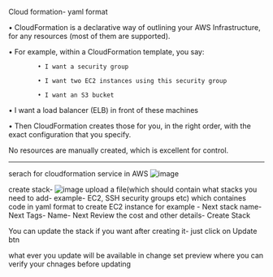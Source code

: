 Cloud formation- yaml format

• CloudFormation is a declarative way of outlining your AWS Infrastructure, for any resources (most of them are supported).

• For example, within a CloudFormation template, you say:

            • I want a security group
  
            • I want two EC2 instances using this security group
            
            • I want an S3 bucket
• I want a load balancer (ELB) in front of these machines

• Then CloudFormation creates those for you, in the right order, with the
exact configuration that you specify.

No resources are manually created, which is excellent for control.
____
serach for cloudformation service in AWS
![image](https://user-images.githubusercontent.com/107784718/212883333-2ed7d72c-f982-43c6-a4c4-ca2362c9324c.png)

create stack-
![image](https://user-images.githubusercontent.com/107784718/212883842-ead53f34-8a3f-4fb6-a480-9652bc7cba6c.png)
upload a file(which should contain what stacks you need to add- example- EC2, SSH security groups etc) which containes code in yaml format to create EC2 instance for example - Next
stack name- Next
Tags- Name- Next
Review the cost and other details- Create Stack

You can update the stack if you want after creating it- just click on Update btn

what ever you update will be available in change set preview where you can verify your chnages before updating
